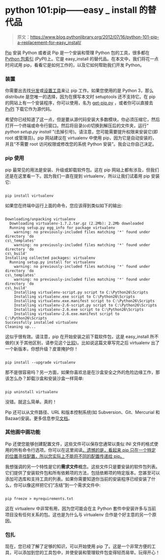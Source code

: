# python 101:pip——easy _ install 的替代品

> 原文：<https://www.blog.pythonlibrary.org/2012/07/16/python-101-pip-a-replacement-for-easy_install/>

[Pip](http://www.pip-installer.org/en/latest/) 安装 Python 或者说 Pip 是一个安装和管理 Python 包的工具，很多都在 [Python 包索引](http://pypi.python.org/pypi) (PyPI)上。它是 easy_install 的替代品。在本文中，我们将花一点时间试用 pip，看看它是如何工作的，以及它如何帮助我们开发 Python。

### 装置

你需要出去找[分发](http://pypi.python.org/pypi/distribute)或[设置工具](http://pypi.python.org/pypi/setuptools)来让 pip 工作。如果您使用的是 Python 3，那么 distribute 是您唯一的选择，因为在撰写本文时 setuptools 还不支持它。在 pip 的网站上有一个安装程序，你可以使用，名为 [get-pip.py](https://raw.github.com/pypa/pip/master/contrib/get-pip.py) ，或者你可以直接去 [PyPI](http://pypi.python.org/pypi/pip/) 下载它作为源代码。

希望你已经知道了这一点，但是要从源代码安装大多数模块，你必须压缩它，然后打开一个终端或命令行窗口。然后将目录(cd)切换到解压后的文件夹，运行“ *python setup.py install* ”(去掉引号)。请注意，您可能需要提升权限来安装它(即 root 或管理员)。pip 网站建议在 virtualenv 中使用 pip，因为它是自动安装的，并且“不需要 root 访问权限或修改您的系统 Python 安装”。我会让你自己决定。

### pip 使用

pip 最常见的用法是安装、升级或卸载软件包。这在 pip 网站上都有涉及，但我们还是在这里看一下。因为我们一直在提到 virtualenv，所以让我们试着用 pip 安装它:

```

pip install virtualenv

```

如果您在终端中运行上面的命令，您应该得到类似如下的输出:

```

Downloading/unpacking virtualenv
  Downloading virtualenv-1.7.2.tar.gz (2.2Mb): 2.2Mb downloaded
  Running setup.py egg_info for package virtualenv
    warning: no previously-included files matching '*' found under directory 'do
cs\_templates'
    warning: no previously-included files matching '*' found under directory 'do
cs\_build'
Installing collected packages: virtualenv
  Running setup.py install for virtualenv
    warning: no previously-included files matching '*' found under directory 'do
cs\_templates'
    warning: no previously-included files matching '*' found under directory 'do
cs\_build'
    Installing virtualenv-script.py script to C:\Python26\Scripts
    Installing virtualenv.exe script to C:\Python26\Scripts
    Installing virtualenv.exe.manifest script to C:\Python26\Scripts
    Installing virtualenv-2.6-script.py script to C:\Python26\Scripts
    Installing virtualenv-2.6.exe script to C:\Python26\Scripts
    Installing virtualenv-2.6.exe.manifest script to C:\Python26\Scripts
Successfully installed virtualenv
Cleaning up...

```

这似乎很有效。请注意，pip 在开始安装之前下载软件包，这是 easy_install 所不做的(关于其他区别，请参见这个[比较](http://www.pip-installer.org/en/latest/other-tools.html#pip-compared-to-easy-install))。比如说这篇文章写完之后 virtualenv 出了一个新版本，你想升级？皮普掩护你！

```

pip install --upgrade virtualenv

```

那不是很容易吗？另一方面，如果你喜欢总是在沙盒安全之外的危险边缘工作，那该怎么办？卸载沙盒和安装沙盒一样简单:

```

pip uninstall virtualenv

```

没错。就这么简单。真的！

Pip 还可以从文件路径、URL 和版本控制系统(如 Subversion、Git、Mercurial 和 Bazaar)安装。更多信息参见[文档](www.pip-installer.org/en/latest/usage.html)。

### 其他画中画功能

Pip 还使您能够创建配置文件，这些文件可以保存您通常以类似 INI 文件的格式使用的所有命令行选项。你可以在这里阅读[。遗憾的是，看起来 pip 只在一个特定的位置寻找配置，所以您实际上不能将不同的配置传递给 pip。](http://www.pip-installer.org/en/latest/configuration.html#examples)

我想强调的另一个特性是它的**需求文件**概念。这些文件只是要安装的软件包列表。它们提供了安装软件包和所有依赖项的方法，包括依赖项的特定版本。您甚至可以添加可选库和支持工具的列表。如果你需要知道你当前的安装程序已经安装了什么，你可以像这样把它们“冻结”到一个需求文件中:

```

pip freeze > myrequirements.txt

```

这在 virtualenv 中非常有用，因为您可能会在主 Python 套件中安装许多与当前项目没有任何关系的包。这也是为什么与 virtualenv 合作是个好主意的另一个原因。

### 包扎

现在，您已经了解了足够的知识，可以开始使用 pip 了。这是一个非常方便的工具，可以添加到您的工具包中，并使安装和管理软件包变得轻而易举。玩得开心！